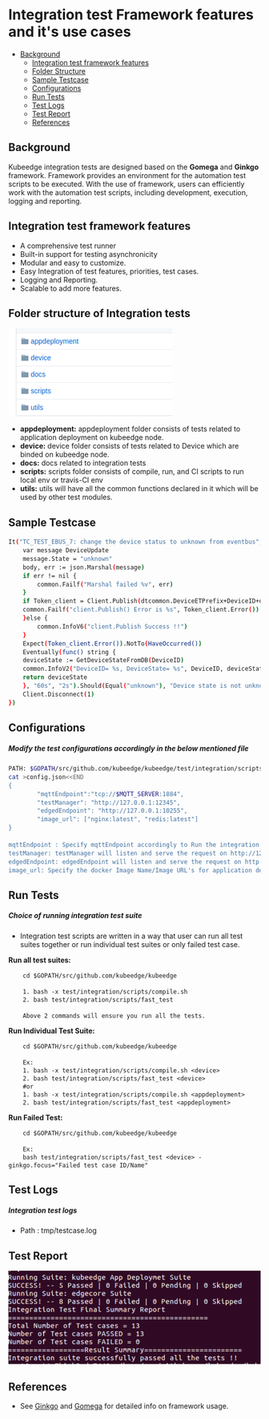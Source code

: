 # Integration test Framework features and it's use cases

- [Background](#Background)
    - [Integration test framework features](#Integration-test-framework-features)
    - [Folder Structure](#Folder-structure-of-Integration-tests)    
    - [Sample Testcase](#Sample-Testcase)
    - [Configurations](#Configurations)
    - [Run Tests](#Run-Tests)
    - [Test Logs](#Integration-test-logs)
    - [Test Report](#Test-Report)
    - [References](#References)

## Background
Kubeedge integration tests are designed based on the **Gomega** and **Ginkgo** framework.
Framework provides an environment for the automation test scripts to be executed. With the use of framework, users can efficiently work with the automation test scripts, including development, execution, logging and reporting.

## Integration test framework features
 - A comprehensive test runner
 - Built-in support for testing asynchronicity
 - Modular and easy to customize.
 - Easy Integration of test features, priorities, test cases.
 - Logging and Reporting.
 - Scalable to add more features.

## Folder structure of Integration tests

<img src="./integration_folder_structure.png">

   - **appdeployment:** appdeployment folder consists of tests related to application deployment on kubeedge node.
   - **device:** device folder consists of tests related to Device which are binded on kubeedge node.
   - **docs:** docs related to integration tests
   - **scripts:** scripts folder consists of compile, run, and CI scripts to run local env or travis-CI env
   - **utils:** utils will have all the common functions declared in it which will be used by other test modules.

## Sample Testcase

```bash
It("TC_TEST_EBUS_7: change the device status to unknown from eventbus", func() {
    var message DeviceUpdate
    message.State = "unknown"
    body, err := json.Marshal(message)
    if err != nil {
    	common.Failf("Marshal failed %v", err)
    }
    if Token_client = Client.Publish(dtcommon.DeviceETPrefix+DeviceID+dtcommon.DeviceETStateUpdateSuffix, 0, false, body); Token_client.Wait() && Token_client.Error() != nil {
   	common.Failf("client.Publish() Error is %s", Token_client.Error())
    }else {
    	common.InfoV6("client.Publish Success !!")
    }
    Expect(Token_client.Error()).NotTo(HaveOccurred())
    Eventually(func() string {
    deviceState := GetDeviceStateFromDB(DeviceID)
    common.InfoV2("DeviceID= %s, DeviceState= %s", DeviceID, deviceState)
    return deviceState
    }, "60s", "2s").Should(Equal("unknown"), "Device state is not unknown within specified time")
    Client.Disconnect(1)
})		
```
## Configurations
##### Modify the test configurations accordingly in the below mentioned file
```bash
PATH: $GOPATH/src/github.com/kubeedge/kubeedge/test/integration/scripts/fast_test
cat >config.json<<END
{
        "mqttEndpoint":"tcp://$MQTT_SERVER:1884",
        "testManager": "http://127.0.0.1:12345",
        "edgedEndpoint": "http://127.0.0.1:10255",
        "image_url": ["nginx:latest", "redis:latest"]
}

mqttEndpoint : Specify mqttEndpoint accordingly to Run the integration tests on internal or External MQTT server.
testManager: testManager will listen and serve the request on http://127.0.0.1:12345
edgedEndpoint: edgedEndpoint will listen and serve the request on http://127.0.0.1:10255  
image_url: Specify the docker Image Name/Image URL's for application deployments on edge node.
```
## Run Tests
##### Choice of running integration test suite

* Integration test scripts are written in a way that user can run all test suites together or run individual test suites or only failed test case.

**Run all test suites:**
```shell 
    cd $GOPATH/src/github.com/kubeedge/kubeedge
    
    1. bash -x test/integration/scripts/compile.sh
    2. bash test/integration/scripts/fast_test
    
    Above 2 commands will ensure you run all the tests.
```

**Run Individual Test Suite:**
```shell 
    cd $GOPATH/src/github.com/kubeedge/kubeedge
    
    Ex:
    1. bash -x test/integration/scripts/compile.sh <device>
    2. bash test/integration/scripts/fast_test <device>    
    #or     
    1. bash -x test/integration/scripts/compile.sh <appdeployment>
    2. bash test/integration/scripts/fast_test <appdeployment>           
```

**Run Failed Test:**
```shell 
    cd $GOPATH/src/github.com/kubeedge/kubeedge
    
    Ex:   
    bash test/integration/scripts/fast_test <device> -ginkgo.focus="Failed test case ID/Name"   
```
## Test Logs
##### Integration test logs

* Path : tmp/testcase.log

## Test Report
<img src="./Integration_test_report.png">

## References
* See [Ginkgo](https://github.com/onsi/ginkgo) and [Gomega](https://github.com/onsi/gomega) for detailed info on framework usage.